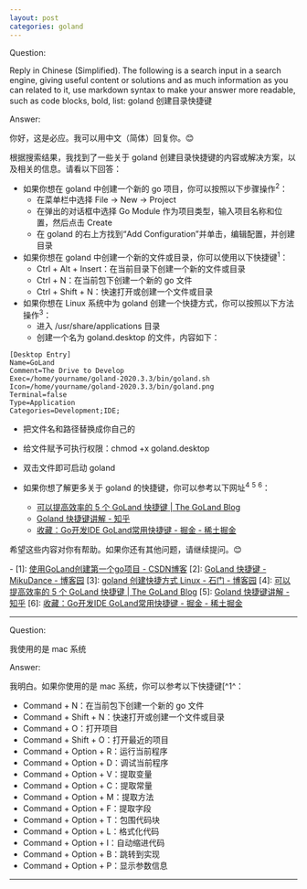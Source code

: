 ```yaml
---
layout: post
categories: goland
---
```

Question:

Reply in Chinese (Simplified).
The following is a search input in a search engine, giving useful content or solutions and as much information as you can related to it, use markdown syntax to make your answer more readable, such as code blocks, bold, list:
goland 创建目录快捷键

Answer:

你好，这是必应。我可以用中文（简体）回复你。😊

根据搜索结果，我找到了一些关于 goland 创建目录快捷键的内容或解决方案，以及相关的信息。请看以下回答：

- 如果你想在 goland 中创建一个新的 go 项目，你可以按照以下步骤操作<sup>2</sup>：
  - 在菜单栏中选择 File -> New -> Project
  - 在弹出的对话框中选择 Go Module 作为项目类型，输入项目名称和位置，然后点击 Create
  - 在 goland 的右上方找到“Add Configuration”并单击，编辑配置，并创建目录
- 如果你想在 goland 中创建一个新的文件或目录，你可以使用以下快捷键<sup>1</sup>：
  - Ctrl + Alt + Insert：在当前目录下创建一个新的文件或目录
  - Ctrl + N：在当前包下创建一个新的 go 文件
  - Ctrl + Shift + N：快速打开或创建一个文件或目录
- 如果你想在 Linux 系统中为 goland 创建一个快捷方式，你可以按照以下方法操作<sup>3</sup>：
  - 进入 /usr/share/applications 目录
  - 创建一个名为 goland.desktop 的文件，内容如下：

```
[Desktop Entry]
Name=GoLand
Comment=The Drive to Develop
Exec=/home/yourname/goland-2020.3.3/bin/goland.sh
Icon=/home/yourname/goland-2020.3.3/bin/goland.png
Terminal=false
Type=Application
Categories=Development;IDE;
```

  - 把文件名和路径替换成你自己的
  - 给文件赋予可执行权限：chmod +x goland.desktop
  - 双击文件即可启动 goland

- 如果你想了解更多关于 goland 的快捷键，你可以参考以下网址<sup>4</sup> <sup>5</sup> <sup>6</sup>：
  - [可以提高效率的 5 个 GoLand 快捷键 | The GoLand Blog](https://blog.jetbrains.com/zh-hans/go/2022/06/06/5-goland-shortcuts-to-boost-your-productivity/)
  - [Goland 快捷键讲解 - 知乎](https://zhuanlan.zhihu.com/p/148127210)
  - [收藏：Go开发IDE GoLand常用快捷键 - 掘金 - 稀土掘金](https://juejin.cn/post/7035982199593631751)

希望这些内容对你有帮助。如果你还有其他问题，请继续提问。😊

\-
\[1]: [使用GoLand创建第一个go项目 - CSDN博客](https://blog.csdn.net/Ming13416908424/article/details/123371878)
\[2]: [GoLand 快捷键 - MikuDance - 博客园](https://www.cnblogs.com/just-save/p/12389901.html)
\[3]: [goland 创建快捷方式 Linux - 石门 - 博客园](https://www.cnblogs.com/a208606/p/10656131.html)
\[4]: [可以提高效率的 5 个 GoLand 快捷键 | The GoLand Blog](https://blog.jetbrains.com/zh-hans/go/2022/06/06/5-goland-shortcuts-to-boost-your-productivity/)
\[5]: [Goland 快捷键讲解 - 知乎](https://zhuanlan.zhihu.com/p/148127210)
\[6]: [收藏：Go开发IDE GoLand常用快捷键 - 掘金 - 稀土掘金](https://juejin.cn/post/7035982199593631751)

<hr/>

Question:

我使用的是 mac 系统

Answer:

我明白。如果你使用的是 mac 系统，你可以参考以下快捷键[^1^：
- Command + N：在当前包下创建一个新的 go 文件
- Command + Shift + N：快速打开或创建一个文件或目录
- Command + O：打开项目
- Command + Shift + O：打开最近的项目
- Command + Option + R：运行当前程序
- Command + Option + D：调试当前程序
- Command + Option + V：提取变量
- Command + Option + C：提取常量
- Command + Option + M：提取方法
- Command + Option + F：提取字段
- Command + Option + T：包围代码块
- Command + Option + L：格式化代码
- Command + Option + I：自动缩进代码
- Command + Option + B：跳转到实现
- Command + Option + P：显示参数信息


<hr/>

